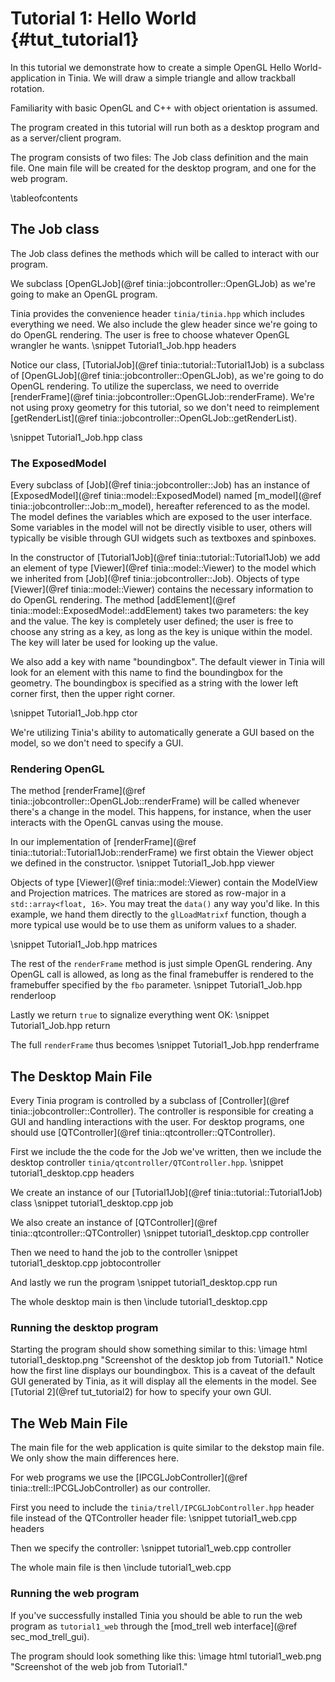Tutorial 1: Hello World {#tut_tutorial1}
===

In this tutorial we demonstrate how to create a simple OpenGL Hello World-application
in Tinia. We will draw a simple triangle and allow trackball rotation.

Familiarity with basic OpenGL and C++ with object orientation is assumed.

The program created in this tutorial will run both as a desktop program and as a
server/client program.

The program consists of two files: The Job class definition and the main file. One
main file will be created for the desktop program, and one for the web program.

\tableofcontents

The Job class
---
The Job class defines the methods which will be called to interact with our program.

We subclass [OpenGLJob](@ref tinia::jobcontroller::OpenGLJob) as we're going to make an OpenGL program.

Tinia provides the convenience header `tinia/tinia.hpp` which includes everything we need. We also include
the glew header since we're going to do OpenGL rendering. The user is free to choose whatever OpenGL wrangler
he wants.
\snippet Tutorial1_Job.hpp headers

Notice our class, [TutorialJob](@ref tinia::tutorial::Tutorial1Job) is a subclass of [OpenGLJob](@ref tinia::jobcontroller::OpenGLJob),
as we're going to do OpenGL rendering.
To utilize the superclass, we need to override [renderFrame](@ref tinia::jobcontroller::OpenGLJob::renderFrame). We're
not using proxy geometry for this tutorial, so we don't need to reimplement [getRenderList](@ref tinia::jobcontroller::OpenGLJob::getRenderList).

\snippet Tutorial1_Job.hpp class

### The ExposedModel

Every subclass of [Job](@ref tinia::jobcontroller::Job) has an instance of
[ExposedModel](@ref tinia::model::ExposedModel) named [m_model](@ref tinia::jobcontroller::Job::m_model),
hereafter referenced to as the model. The model defines the variables which are exposed to the user interface.
Some variables in the model will not be directly visible to user, others will typically be visible through
GUI widgets such as textboxes and spinboxes.

In the constructor of [Tutorial1Job](@ref tinia::tutorial::Tutorial1Job) we add an element of type [Viewer](@ref tinia::model::Viewer)
to the model which we inherited from [Job](@ref tinia::jobcontroller::Job). Objects of type [Viewer](@ref tinia::model::Viewer) contains the
necessary information to do OpenGL rendering. The method [addElement](@ref tinia::model::ExposedModel::addElement) takes two parameters:
the key and the value. The key is completely user defined; the user is free to choose any string as a key, as long as the
key is unique within the model. The key will later be used for looking up the value.

We also add a key with name "boundingbox". The default viewer in Tinia will look for an element with this name to find the
boundingbox for the geometry. The boundingbox is specified as a string with the lower left corner first, then the upper right corner.

\snippet Tutorial1_Job.hpp ctor

We're utilizing Tinia's ability to automatically generate a GUI based on the model, so we don't need
to specify a GUI.

### Rendering OpenGL

The method [renderFrame](@ref tinia::jobcontroller::OpenGLJob::renderFrame) will be called whenever there's a change in the model.
This happens, for instance, when the user interacts with the OpenGL canvas using the mouse.

In our implementation of [renderFrame](@ref tinia::tutorial::Tutorial1Job::renderFrame) we first obtain the Viewer object we defined in the constructor.
\snippet Tutorial1_Job.hpp viewer

Objects of type [Viewer](@ref tinia::model::Viewer) contain the ModelView and Projection matrices. The matrices are stored as row-major in a `std::array<float, 16>`.
You may treat the `data()` any way you'd like. In this example, we hand them directly to the `glLoadMatrixf` function, though a more typical use would be to use
them as uniform values to a shader.

\snippet Tutorial1_Job.hpp matrices

The rest of the `renderFrame` method is just simple OpenGL rendering. Any OpenGL call is allowed,
as long as the final framebuffer is rendered to the framebuffer specified by the `fbo` parameter.
\snippet Tutorial1_Job.hpp renderloop

Lastly we return `true` to signalize everything went OK:
\snippet Tutorial1_Job.hpp return

The full `renderFrame` thus becomes
\snippet Tutorial1_Job.hpp renderframe

The Desktop Main File
---
Every Tinia program is controlled by a subclass of [Controller](@ref tinia::jobcontroller::Controller). The controller is responsible
for creating a GUI and handling interactions with the user. For desktop programs, one should use [QTController](@ref tinia::qtcontroller::QTController).

First we include the the code for the Job we've written, then we include the desktop controller `tinia/qtcontroller/QTController.hpp`.
\snippet tutorial1_desktop.cpp headers

We create an instance of our [Tutorial1Job](@ref tinia::tutorial::Tutorial1Job) class
\snippet tutorial1_desktop.cpp job

We also create an instance of [QTController](@ref tinia::qtcontroller::QTController)
\snippet tutorial1_desktop.cpp controller

Then we need to hand the job to the controller
\snippet tutorial1_desktop.cpp jobtocontroller

And lastly we run the program
\snippet tutorial1_desktop.cpp run

The whole desktop main is then
\include tutorial1_desktop.cpp

### Running the desktop program
Starting the program should show something similar to this:
\image html tutorial1_desktop.png "Screenshot of the desktop job from Tutorial1."
Notice how the first line displays our boundingbox. This is a caveat of the default GUI generated by
Tinia, as it will display all the elements in the model. See [Tutorial 2](@ref tut_tutorial2) for how to specify your own GUI.

The Web Main File
---
The main file for the web application is quite similar to the dekstop main file. We only show the main differences here.

For web programs we use the [IPCGLJobController](@ref tinia::trell::IPCGLJobController) as our controller.

First you need to include the `tinia/trell/IPCGLJobController.hpp` header file instead of the QTController header file:
\snippet tutorial1_web.cpp headers

Then we specify the controller:
\snippet tutorial1_web.cpp controller

The whole main file is then
\include tutorial1_web.cpp

### Running the web program
If you've successfully installed Tinia you should be able to run the web program
as `tutorial1_web` through the [mod_trell web interface](@ref sec_mod_trell_gui).

The program should look something like this:
\image html tutorial1_web.png "Screenshot of the web job from Tutorial1."

